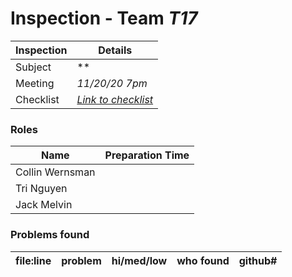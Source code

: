 # Inspection - Team *T17* 
 
| Inspection | Details |
| ----- | ----- |
| Subject | ** |
| Meeting | *11/20/20 7pm* |
| Checklist | *[Link to checklist](reports/checklist.md)* |

### Roles

| Name | Preparation Time |
| ---- | ---- |
| Collin Wernsman |  |
| Tri Nguyen |  |
| Jack Melvin |  |

### Problems found

| file:line | problem | hi/med/low | who found | github#  |
| --- | --- | :---: | :---: | --- |
